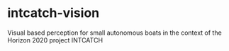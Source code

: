 # intcatch-vision
Visual based perception for small autonomous boats in the context of the Horizon 2020 project INTCATCH
